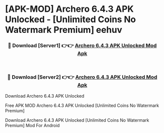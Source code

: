 # [APK-MOD] Archero 6.4.3 APK Unlocked - [Unlimited Coins No Watermark Premium] eehuv



<div align="center">
<h3>🔴 Download [Server1] 👉👉 <a href="https://momento.my/?title=Archero_6.4.3_APK_Unlocked">Archero 6.4.3 APK Unlocked Mod Apk</a></h3><br>

<h3>🔴 Download [Server2] 👉👉 <a href="https://momento.my/?title=Archero_6.4.3_APK_Unlocked">Archero 6.4.3 APK Unlocked Mod Apk</a></h3>
</div>



Download Archero 6.4.3 APK Unlocked 

Free APK MOD Archero 6.4.3 APK Unlocked [Unlimited Coins No Watermark Premium]

Download Archero 6.4.3 APK Unlocked [Unlimited Coins No Watermark Premium] Mod For Android
